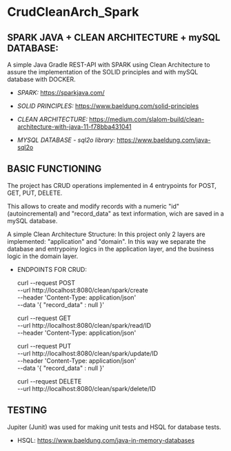 # CrudCleanArch_Spark


SPARK JAVA + CLEAN ARCHITECTURE + mySQL DATABASE:
------------------------------------------------------------------------------------------------------------------------
A simple Java Gradle REST-API with SPARK using Clean Architecture to assure the implementation of the SOLID principles and with mySQL database with DOCKER.

- *SPARK:*
  https://sparkjava.com/

- *SOLID PRINCIPLES:*
  https://www.baeldung.com/solid-principles

- *CLEAN ARCHITECTURE:*
  https://medium.com/slalom-build/clean-architecture-with-java-11-f78bba431041

- *MYSQL DATABASE - sql2o library:*
  https://www.baeldung.com/java-sql2o


BASIC FUNCTIONING
------------------------------------------------------------------------------------------------------------------------
The project has CRUD operations implemented in 4 entrypoints for POST, GET, PUT, DELETE.

This allows to create and modify records with a numeric "id" (autoincremental) and "record_data" as text information,
wich are saved in a mySQL database.

A simple Clean Architecture Structure: 
In this project only 2 layers are implemented: "application" and "domain". 
In this way we separate the database and entrypoiny logics in the application layer, and the business logic in the domain layer.

- ENDPOINTS FOR CRUD:

	curl --request POST \
	  --url http://localhost:8080/clean/spark/create \
	  --header 'Content-Type: application/json' \
	  --data '{
		"record_data" : null
	}'

	curl --request GET \
	  --url http://localhost:8080/clean/spark/read/ID \
	  --header 'Content-Type: application/json'

	curl --request PUT \
	  --url http://localhost:8080/clean/spark/update/ID \
	  --header 'Content-Type: application/json' \
	  --data '{
		"record_data" : null
	}'

	curl --request DELETE \
	  --url http://localhost:8080/clean/spark/delete/ID


TESTING
------------------------------------------------------------------------------------------------------------------------
Jupiter (Junit) was used for making unit tests and HSQL for database tests.

- HSQL: https://www.baeldung.com/java-in-memory-databases
